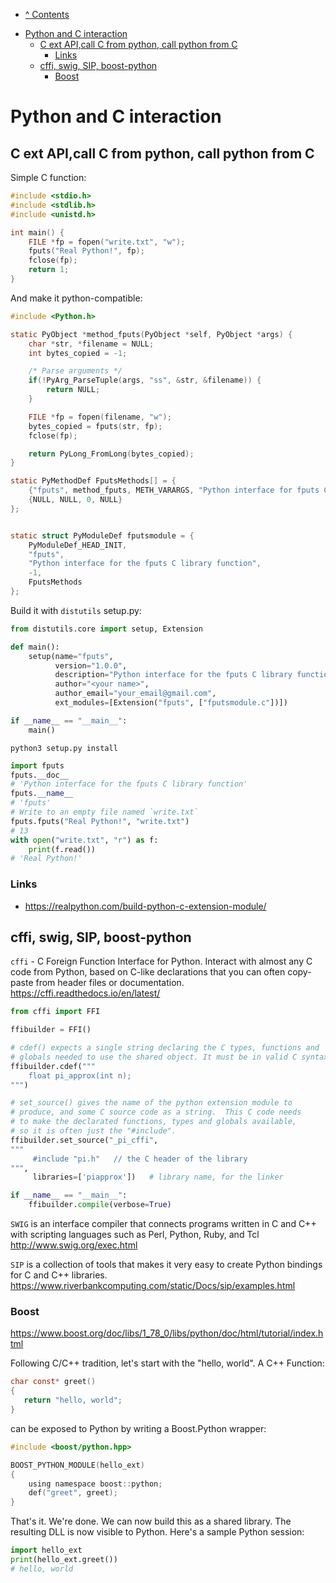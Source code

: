* [^ Contents](../README.md)

<!-- TOC -->
* [Python and C interaction](#python-and-c-interaction)
  * [C ext API,call C from python, call python from C](#c-ext-apicall-c-from-python-call-python-from-c)
    * [Links](#links)
  * [cffi, swig, SIP, boost-python](#cffi-swig-sip-boost-python)
    * [Boost](#boost)
<!-- TOC -->

# Python and C interaction

## C ext API,call C from python, call python from C

Simple C function:
```c
#include <stdio.h>
#include <stdlib.h>
#include <unistd.h>

int main() {
    FILE *fp = fopen("write.txt", "w");
    fputs("Real Python!", fp);
    fclose(fp);
    return 1;
}
```

And make it python-compatible:

```c
#include <Python.h>

static PyObject *method_fputs(PyObject *self, PyObject *args) {
    char *str, *filename = NULL;
    int bytes_copied = -1;

    /* Parse arguments */
    if(!PyArg_ParseTuple(args, "ss", &str, &filename)) {
        return NULL;
    }

    FILE *fp = fopen(filename, "w");
    bytes_copied = fputs(str, fp);
    fclose(fp);

    return PyLong_FromLong(bytes_copied);
}

static PyMethodDef FputsMethods[] = {
    {"fputs", method_fputs, METH_VARARGS, "Python interface for fputs C library function"},
    {NULL, NULL, 0, NULL}
};


static struct PyModuleDef fputsmodule = {
    PyModuleDef_HEAD_INIT,
    "fputs",
    "Python interface for the fputs C library function",
    -1,
    FputsMethods
};
```

Build it with `distutils` setup.py:

```python
from distutils.core import setup, Extension

def main():
    setup(name="fputs",
          version="1.0.0",
          description="Python interface for the fputs C library function",
          author="<your name>",
          author_email="your_email@gmail.com",
          ext_modules=[Extension("fputs", ["fputsmodule.c"])])

if __name__ == "__main__":
    main()
```

`python3 setup.py install`

```python
import fputs
fputs.__doc__
# 'Python interface for the fputs C library function'
fputs.__name__
# 'fputs'
# Write to an empty file named `write.txt`
fputs.fputs("Real Python!", "write.txt")
# 13
with open("write.txt", "r") as f:
    print(f.read())
# 'Real Python!'
```
### Links
- https://realpython.com/build-python-c-extension-module/

## cffi, swig, SIP, boost-python

`cffi` - C Foreign Function Interface for Python. Interact with almost any C code from Python, based on C-like
declarations that you can often copy-paste from header files or documentation. https://cffi.readthedocs.io/en/latest/

```python
from cffi import FFI

ffibuilder = FFI()

# cdef() expects a single string declaring the C types, functions and
# globals needed to use the shared object. It must be in valid C syntax.
ffibuilder.cdef("""
    float pi_approx(int n);
""")

# set_source() gives the name of the python extension module to
# produce, and some C source code as a string.  This C code needs
# to make the declarated functions, types and globals available,
# so it is often just the "#include".
ffibuilder.set_source("_pi_cffi",
"""
     #include "pi.h"   // the C header of the library
""",
     libraries=['piapprox'])   # library name, for the linker

if __name__ == "__main__":
    ffibuilder.compile(verbose=True)
```

`SWIG` is an interface compiler that connects programs written in C and C++ with scripting languages such as Perl,
Python, Ruby, and Tcl http://www.swig.org/exec.html

`SIP` is a collection of tools that makes it very easy to create Python bindings for C and C++
libraries. https://www.riverbankcomputing.com/static/Docs/sip/examples.html

### Boost

https://www.boost.org/doc/libs/1_78_0/libs/python/doc/html/tutorial/index.html

Following C/C++ tradition, let's start with the "hello, world". A C++ Function:

```c
char const* greet()
{
   return "hello, world";
}
```

can be exposed to Python by writing a Boost.Python wrapper:

```c
#include <boost/python.hpp>

BOOST_PYTHON_MODULE(hello_ext)
{
    using namespace boost::python;
    def("greet", greet);
}
```

That's it. We're done. We can now build this as a shared library. The resulting DLL is now visible to Python. Here's a
sample Python session:

```python
import hello_ext
print(hello_ext.greet())
# hello, world
```
